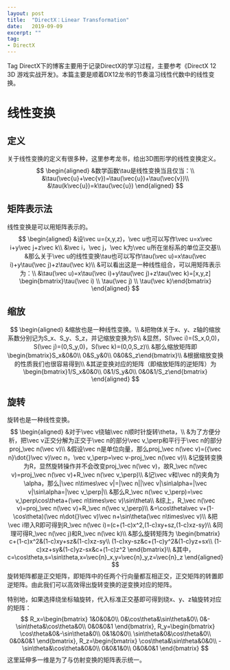 ```yaml
---
layout: post
title:  "DirectX：Linear Transformation"
date:   2019-09-09
excerpt: ""
tag:
- DirectX
---
```


Tag DirectX下的博客主要用于记录DirectX的学习过程，主要参考《DirectX 12 3D 游戏实战开发》。本篇主要是顺着DX12龙书的节奏温习线性代数中的线性变换。

# 线性变换

## 定义

关于线性变换的定义有很多种，这里参考龙书，给出3D图形学的线性变换定义。
$$
\begin{aligned}
&数学函数\tau是线性变换当且仅当：\\
&\tau(\vec{u}+\vec{v})=\tau(\vec{u})+\tau(\vec{v})\\
&\tau(k\vec{u})=k\tau(\vec{u})
\end{aligned}
$$

## 矩阵表示法

线性变换是可以用矩阵表示的。
$$
\begin{aligned}
&设\vec u=(x,y,z)，\vec u也可以写作\vec u=x\vec i+y\vec j+z\vec k\\
&\vec i，\vec j，\vec k为\vec u所在坐标系的单位正交基\\
&那么关于\vec u的线性变换\tau也可以写作\tau(\vec u)=x\tau(\vec i)+y\tau(\vec j)+z\tau(\vec k)\\
&可以看出这是一种线性组合，可以用矩阵表示为：\\
&\tau(\vec u)=x\tau(\vec i)+y\tau(\vec j)+z\tau(\vec k)=[x,y,z]
\begin{bmatrix}\tau(\vec i) \\ \tau(\vec j) \\ \tau(\vec k)\end{bmatrix}
\end{aligned}
$$

## 缩放

$$
\begin{aligned}
&缩放也是一种线性变换。\\
&把物体关于x、y、z轴的缩放系数分别记为S_x、S_y、S_z，并记缩放变换为S\\
&显然，S(\vec i)=(S_x,0,0)，S(\vec j)=(0,S_y,0)，S(\vec k)=(0,0,S_z)\\
&那么缩放矩阵即\begin{bmatrix}S_x&0&0\\ 0&S_y&0\\ 0&0&S_z\end{bmatrix}\\
&根据缩放变换的性质我们也很容易得到\\
&其逆变换对应的矩阵（即缩放矩阵的逆矩阵）为
\begin{bmatrix}1/S_x&0&0\\ 0&1/S_y&0\\ 0&0&1/S_z\end{bmatrix}
\end{aligned}
$$

## 旋转

旋转也是一种线性变换。
$$
\begin{aligned}
&对于\vec v绕轴\vec n顺时针旋转\theta，\\
&为了方便分析，把\vec v正交分解为正交于\vec n的部分\vec v_\perp和平行于\vec n的部分proj_\vec n(\vec v)\\
&假设\vec n是单位向量，那么proj_\vec n(\vec v)=({\vec n}\dot{}\vec v)\vec n，\vec v_\perp=\vec v-proj_\vec n(\vec v)\\
&记旋转变换为R，显然旋转操作并不会改变proj_\vec n(\vec v)，故R_\vec n(\vec v)=proj_\vec n(\vec v)+R_\vec n(\vec v_\perp)\\
&记\vec v和\vec n的夹角为\alpha，那么|\vec n\times\vec v|=|\vec n||\vec v|\sin\alpha=|\vec v|\sin\alpha=|\vec v_\perp|\\
&那么R_\vec n(\vec v_\perp)=\vec v_\perp\cos\theta+(\vec n\times\vec v)\sin\theta\\
&综上，R_\vec n(\vec v)=proj_\vec n(\vec v)+R_\vec n(\vec v_\perp)\\
&=\cos\theta\vec v+(1-\cos\theta)(\vec n\dot{}\vec v)\vec n+\sin\theta(\vec n\times\vec v)\\
&把\vec i带入R即可得到R_\vec n(\vec i)=(c+(1-c)x^2,(1-c)xy+sz,(1-c)xz-sy)\\
&同理可得R_\vec n(\vec j)和R_\vec n(\vec k)\\
&那么旋转矩阵为
\begin{bmatrix}
c+(1-c)x^2&(1-c)xy+sz&(1-c)xz-sy\\
(1-c)xy-sz&c+(1-c)y^2&(1-c)yz+sx\\
(1-c)xz+sy&(1-c)yz-sx&c+(1-c)z^2
\end{bmatrix}\\
&其中，c=\cos\theta,s=\sin\theta,x=\vec{n}_x,y=\vec{n}_y,z=\vec{n}_z
\end{aligned}
$$
旋转矩阵都是正交矩阵，即矩阵中的任两个行向量都互相正交，正交矩阵的转置即逆矩阵。由此我们可以高效得出旋转变换的逆变换对应的矩阵。

特别地，如果选择绕坐标轴旋转，代入标准正交基即可得到绕x、y、z轴旋转对应的矩阵：
$$
R_x=\begin{bmatrix}
1&0&0&0\\
0&\cos\theta&\sin\theta&0\\
0&-\sin\theta&\cos\theta&0\\
0&0&0&1
\end{bmatrix},
R_y=\begin{bmatrix}
\cos\theta&0&-\sin\theta&0\\
0&1&0&0\\
\sin\theta&0&\cos\theta&0\\
0&0&0&1
\end{bmatrix},
R_z=\begin{bmatrix}
\cos\theta&\sin\theta&0&0\\
-\sin\theta&\cos\theta&0&0\\
0&0&1&0\\
0&0&0&1
\end{bmatrix}
$$
这里延伸多一维是为了与仿射变换的矩阵表示统一。

